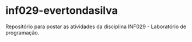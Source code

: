 # inf029-evertondasilva
Repositório para postar as atividades da disciplina INF029 - Laboratório de programação.
